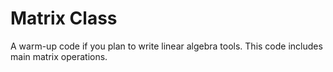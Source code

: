 # Matrix Class
A warm-up code if you plan to write linear algebra tools. This code includes main matrix operations.
